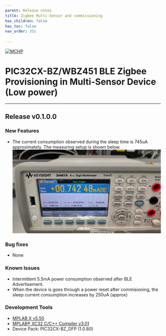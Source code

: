```yaml
---
parent: Release notes
title: Zigbee Multi-Sensor and commissioning
has_children: false
has_toc: false
nav_order: 351

---
```


[![MCHP](https://www.microchip.com/ResourcePackages/Microchip/assets/dist/images/logo.png)](https://www.microchip.com)
# PIC32CX-BZ/WBZ451 BLE Zigbee Provisioning in Multi-Sensor Device (Low power)
____
## Release v0.1.0.0

### New Features
- The current consumption observed during the sleep time is 745uA approximately. The measuring setup is shown below.
  <div style="text-align:center"><img src="assets/current_measurement.jpg" /></div>
  


### Bug fixes
- None

### Known Issues
- Intermittent 5.5mA power consumption observed after BLE Advertisement.
- When the device is goes through a power reset after commisioning, the sleep current consumption increases by 250uA (approx)


### Development Tools
- [MPLAB X v5.50]((https://www.microchip.com/en-us/development-tools-tools-and-software/mplab-xc-compilers))
- [MPLAB® XC32 C/C++ Compiler v3.01](https://www.microchip.com/en-us/development-tools-tools-and-software/mplab-xc-compilers#tabs) 
- Device Pack: PIC32CX-BZ_DFP (1.0.80)
